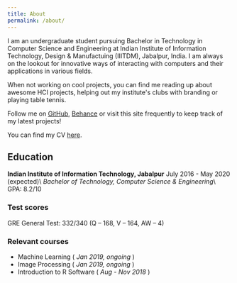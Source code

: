 ```yaml
---
title: About
permalink: /about/
---
```


I am an undergraduate student pursuing Bachelor in Technology in Computer Science and Engineering at Indian Institute of Information Technology, Design & Manufactuing (IIITDM), Jabalpur, India. I am always on the lookout for innovative ways of interacting with computers and their applications in various fields.

When not working on cool projects, you can find me reading up about awesome HCI projects, helping out my institute's clubs with branding or playing table tennis.

Follow me on [GitHub][gh], [Behance][be] or visit this site frequently to keep track of my latest projects!

You can find my CV [here][cv].

## Education
**Indian Institute of Information Technology, Jabalpur** July 2016 - May 2020 (expected)\\
*Bachelor of Technology, Computer Science & Engineering*\\
GPA: 8.2/10

### Test scores
GRE General Test: 332/340 (Q – 168, V – 164, AW – 4) 

### Relevant courses

* Machine Learning ( *Jan 2019, ongoing* )
* Image Processing ( *Jan 2019, ongoing* )
* Introduction to R Software ( *Aug - Nov 2018* )


[gh]: https://github.com/DevPika
[be]: https://behance.net/ayaskant
[cv]: https://github.com/DevPika/devpika.github.io/raw/master/assets/Ayaskant_Panigrahi_CV.pdf